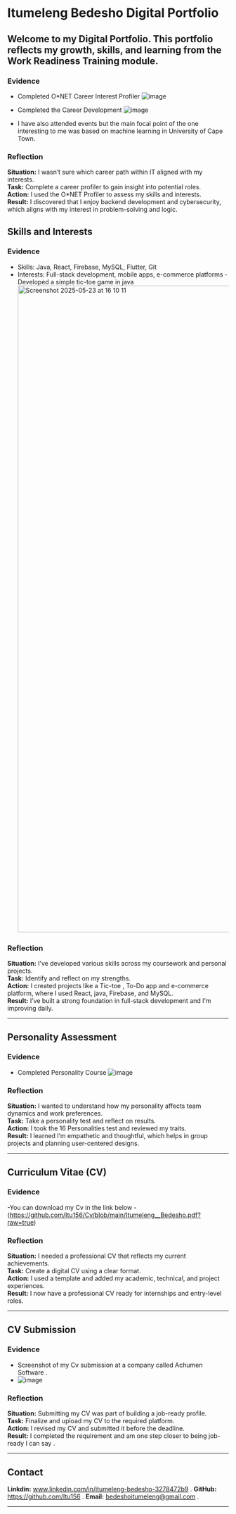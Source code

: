 # Itumeleng Bedesho Digital Portfolio

Welcome to my Digital Portfolio. This portfolio reflects my growth, skills, and learning from the Work Readiness Training module.
-----
### Evidence
- Completed O*NET Career Interest Profiler  ![image](https://github.com/user-attachments/assets/8e0f6107-0db3-4912-a7b9-03618d12fcf3)
- Completed the Career Development ![image](https://github.com/user-attachments/assets/e68752ae-829c-417e-b9b6-b9854ecb1816)

- I have also attended events but the main focal point of the one interesting to me was based on machine learning in University of Cape Town.

  
### Reflection 
**Situation:** I wasn’t sure which career path within IT aligned with my interests.  
**Task:** Complete a career profiler to gain insight into potential roles.  
**Action:** I used the O*NET Profiler to assess my skills and interests.  
**Result:** I discovered that I enjoy backend development and cybersecurity, which aligns with my interest in problem-solving and logic.

##  Skills and Interests

###  Evidence
- Skills: Java, React, Firebase, MySQL, Flutter, Git
- Interests: Full-stack development, mobile apps, e-commerce platforms
-Developed a simple tic-toe game in java <img width="1470" alt="Screenshot 2025-05-23 at 16 10 11" src="https://github.com/user-attachments/assets/3254cc72-21cd-4749-ae96-d58614624d63" />



### Reflection 
**Situation:** I’ve developed various skills across my coursework and personal projects.  
**Task:** Identify and reflect on my strengths.  
**Action:** I created projects like a Tic-toe , To-Do app and e-commerce platform, where I used React, java, Firebase, and MySQL.  
**Result:** I’ve built a strong foundation in full-stack development and I’m improving daily.

---

##  Personality Assessment

###  Evidence
- Completed Personality Course ![image](https://github.com/user-attachments/assets/638e17a5-e8f9-4996-b63b-22fe077caf13)


### Reflection
**Situation:** I wanted to understand how my personality affects team dynamics and work preferences.  
**Task:** Take a personality test and reflect on results.  
**Action:** I took the 16 Personalities test and reviewed my traits.  
**Result:** I learned I’m empathetic and thoughtful, which helps in group projects and planning user-centered designs.

---
##  Curriculum Vitae (CV)

### Evidence
-You can download my Cv in the link below
-(https://github.com/Itu156/Cv/blob/main/Itumeleng__Bedesho.pdf?raw=true)

###  Reflection
**Situation:** I needed a professional CV that reflects my current achievements.  
**Task:** Create a digital CV using a clear format.  
**Action:** I used a template and added my academic, technical, and project experiences.  
**Result:** I now have a professional CV ready for internships and entry-level roles.

---

##  CV Submission

### Evidence
- Screenshot of my Cv submission at a company called Achumen Software .
- ![image](https://github.com/user-attachments/assets/3e981139-7955-410b-a345-0197fce6de32)


### Reflection
**Situation:** Submitting my CV was part of building a job-ready profile.  
**Task:** Finalize and upload my CV to the required platform.  
**Action:** I revised my CV and submitted it before the deadline.  
**Result:** I completed the requirement and am one step closer to being job-ready I can say .

---

##  Contact

**Linkdin:** www.linkedin.com/in/itumeleng-bedesho-3278472b9 .
**GitHub:** https://github.com/Itu156 .
**Email:** bedeshoitumeleng@gmail.com .

---

